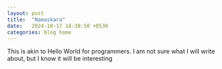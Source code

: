 ```yaml
---
layout: post
title:  "Namaskara"
date:   2024-10-17 18:38:50 +0530
categories: blog home
---
```

This is akin to Hello World for programmers.
I am not sure what I will write about, but I know it will be interesting

